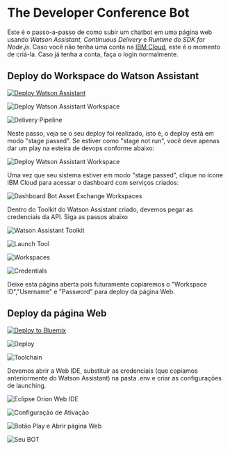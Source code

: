 # The Developer Conference Bot

Este é o passo-a-passo de como subir um chatbot em uma página web usando *Watson Assistant*, *Continuous Delivery* e *Runtime do SDK for Node.js*. Caso você não tenha uma conta na [IBM Cloud](https://bluemix.net), este é o momento de criá-la. Caso já tenha a conta, faça o login normalmente.

## Deploy do Workspace do Watson Assistant

[![Deploy Watson Assistant](https://bluemix.net/deploy/button.png)](https://console.bluemix.net/devops/setup/deploy?repository=https://github.com/victorshinya/chatbot-deployer&chatbotName=Chatbot&chatbotWorkspaceURL=https://github.com/victorshinya/chatbot-deployer/raw/master/data/workspace.json)

![Deploy Watson Assistant Workspace](https://github.com/ibm-code-br/tdc-bot/raw/master/print/tutorial-chatbot-01.png)

![Delivery Pipeline](https://github.com/ibm-code-br/tdc-bot/raw/master/print/tutorial-chatbot-02.02.png)

Neste passo, veja se o seu deploy foi realizado, isto é, o deploy está em modo "stage passed". Se estiver como "stage not run", você deve apenas dar um play na esteira de devops conforme abaixo:

![Deploy Watson Assistant Workspace](https://github.com/ibm-code-br/tdc-bot/raw/master/print/tutorial-chatbot-02.04.png)

Uma vez que seu sistema estiver em modo "stage passed", clique no ícone IBM Cloud para acessar o dashboard com serviços criados:

![Dashboard Bot Asset Exchange Workspaces](https://github.com/ibm-code-br/tdc-bot/raw/master/print/tutorial-chatbot-03.png)

Dentro do Toolkit do Watson Assistant criado, devemos pegar as credenciais da API. Siga as passos abaixo

![Watson Assistant Toolkit](https://github.com/ibm-code-br/tdc-bot/raw/master/print/tutorial-chatbot-05.png)

![Launch Tool](https://github.com/ibm-code-br/tdc-bot/raw/master/print/tutorial-chatbot-04.png)

![Workspaces](https://github.com/ibm-code-br/tdc-bot/raw/master/print/tutorial-chatbot-06.png)

![Credentials](https://github.com/ibm-code-br/tdc-bot/raw/master/print/tutorial-chatbot-07.png)

Deixe esta página aberta pois futuramente copiaremos o "Workspace ID","Username" e "Password" para deploy da página Web.

## Deploy da página Web

[![Deploy to Bluemix](https://bluemix.net/deploy/button.png)](https://bluemix.net/deploy?repository=https://github.com/ibm-code-br/tdc-bot)

![Deploy](https://github.com/ibm-code-br/tdc-bot/raw/master/print/tutorial-chatbot-08.png)

![Toolchain](https://github.com/ibm-code-br/tdc-bot/raw/master/print/tutorial-chatbot-09.png)

Devemos abrir a Web IDE, substituir as credenciais (que copiamos anteriormente do Watson Assistant) na pasta .env e criar as configurações de launching.

![Eclipse Orion Web IDE](https://github.com/ibm-code-br/tdc-bot/raw/master/print/tutorial-chatbot-14.png)

![Configuração de Ativação](https://github.com/ibm-code-br/tdc-bot/raw/master/print/tutorial-chatbot-11.png)

![Botão Play e Abrir página Web](https://github.com/ibm-code-br/tdc-bot/raw/master/print/tutorial-chatbot-12.png)

![Seu BOT](https://github.com/ibm-code-br/tdc-bot/raw/master/print/tutorial-chatbot-13.png)
